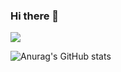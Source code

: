 ### Hi there 👋

<!--
**minseungryu/minseungryu** is a ✨ _special_ ✨ repository because its `README.md` (this file) appears on your GitHub profile.

Here are some ideas to get you started:

- 🔭 I’m currently working on ...
- 🌱 I’m currently learning ...
- 👯 I’m looking to collaborate on ...
- 🤔 I’m looking for help with ...
- 💬 Ask me about ...
- 📫 How to reach me: ...
- 😄 Pronouns: ...
- ⚡ Fun fact: ...
-->

<a href="https://everyday-joyful.tistory.com/" target="_blank"><img src="https://img.shields.io/badge/tistory-e2e2e2?style=for-the-badge&logo=tistory&logoColor=FF4500"/></a>

![Anurag's GitHub stats](https://github-readme-stats.vercel.app/api?username=minseungryu&show_icons=true&theme=radical)
